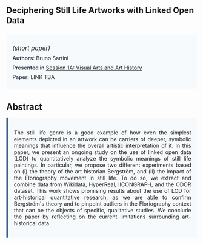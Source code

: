 
<style>    
    h2 {
        margin-top: 0;
        margin-bottom: 1.5rem;
        line-height: 1.3;
    }
    
    h3 {
        margin-top: 2rem;
        margin-bottom: 1rem;
        font-size: 1.4rem;
        font-weight:bold;
    }
    
    .metadata {
        background-color: #f7fafc;
        padding: 1rem;
        border-radius: 6px;
        margin-bottom: 2rem;
    }
    
    .metadata p {
        margin: 0.5rem 0;
    }
    
    .abstract {
        text-align: justify;
        padding: 1rem;
        background-color: #f7fafc;
        border-left: 4px solid #2c5282;
        border-radius: 0 6px 6px 0;
    }
    
    strong {
        color: #2d3748;
        font-weight: 600;
    }
</style>
<main role="main">
<h2>Deciphering Still Life Artworks with Linked Open Data</h2>

<section class="metadata">
<p style='font-size:1rem'><i>(short paper)</i></p>
<p><strong>Authors:</strong> Bruno Sartini</p>
<p><strong>Presented in</strong> <a href="/programme/#session1A">Session 1A: Visual Arts and Art History</a></p>
<p><strong>Paper:</strong> LINK TBA</p>
</section>

<section>
<h3>Abstract</h3>
<div class="abstract">
<p>The still life genre is a good example of how even the simplest elements depicted in an artwork can be carriers of deeper, symbolic meanings that influence the overall artistic interpretation of it. In this paper, we present an ongoing study on the use of linked open data (LOD) to quantitatively analyze the symbolic meanings of still life paintings. In particular, we propose two different experiments based on (i) the theory of the art historian Bergström, and (ii) the impact of the Floriography movement in still life. To do so, we extract and combine data from Wikidata, HyperReal, IICONGRAPH, and the ODOR dataset. This work shows promising results about the use of LOD for art-historical quantitative research, as we are able to confirm Bergström's theory and to pinpoint outliers in the Floriography context that can be the objects of specific, qualitative studies. We conclude the paper by reflecting on the current limitations surrounding art-historical data.</p>
</div>
</section>
</main>